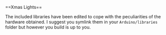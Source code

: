==Xmas Lights==

The included libraries have been edited to cope with the peculiarities of the hardware obtained. I suggest you symlink them in your `Arduino/libraries` folder but however you build is up to you.
